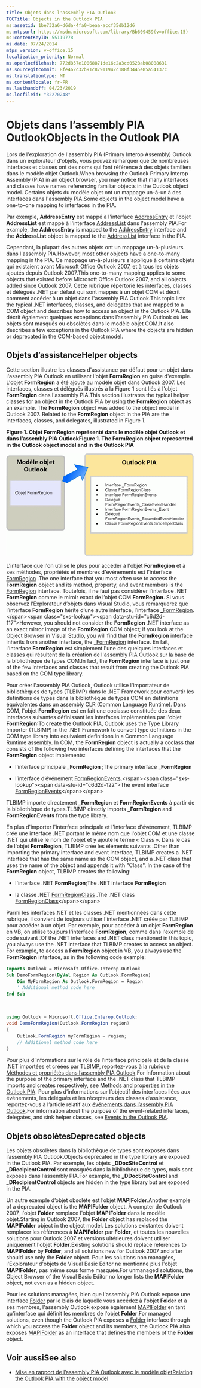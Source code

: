 ```yaml
---
title: Objets dans l'assembly PIA Outlook
TOCTitle: Objects in the Outlook PIA
ms:assetid: 1be732a6-d6da-4fa0-beaa-accf35db12d6
ms:mtpsurl: https://msdn.microsoft.com/library/Bb609459(v=office.15)
ms:contentKeyID: 55119778
ms.date: 07/24/2014
mtps_version: v=office.15
localization_priority: Normal
ms.openlocfilehash: 772d857e10068871de16c2a3cd0528ab08088631
ms.sourcegitcommit: 8fe462c32b91c87911942c188f3445e85a54137c
ms.translationtype: MT
ms.contentlocale: fr-FR
ms.lasthandoff: 04/23/2019
ms.locfileid: "32270248"
---
```

# <a name="objects-in-the-outlook-pia"></a><span data-ttu-id="c6d2d-102">Objets dans l’assembly PIA Outlook</span><span class="sxs-lookup"><span data-stu-id="c6d2d-102">Objects in the Outlook PIA</span></span>

<span data-ttu-id="c6d2d-103">Lors de l'exploration de l'assembly PIA (Primary Interop Assembly) Outlook dans un explorateur d'objets, vous pouvez remarquer que de nombreuses interfaces et classes ont des noms qui font référence à des objets familiers dans le modèle objet Outlook.</span><span class="sxs-lookup"><span data-stu-id="c6d2d-103">When browsing the Outlook Primary Interop Assembly (PIA) in an object browser, you may notice that many interfaces and classes have names referencing familiar objects in the Outlook object model.</span></span> <span data-ttu-id="c6d2d-104">Certains objets du modèle objet ont un mappage un-à-un à des interfaces dans l'assembly PIA.</span><span class="sxs-lookup"><span data-stu-id="c6d2d-104">Some objects in the object model have a one-to-one mapping to interfaces in the PIA.</span></span> 

<span data-ttu-id="c6d2d-105">Par exemple, **AddressEntry** est mappé à l'interface [AddressEntry](https://msdn.microsoft.com/library/bb609728\(v=office.15\)) et l'objet **AddressList** est mappé à l'interface [AddressList](https://msdn.microsoft.com/library/bb623538\(v=office.15\)) dans l'assembly PIA.</span><span class="sxs-lookup"><span data-stu-id="c6d2d-105">For example, the **AddressEntry** is mapped to the [AddressEntry](https://msdn.microsoft.com/library/bb609728\(v=office.15\)) interface and the **AddressList** object is mapped to the [AddressList](https://msdn.microsoft.com/library/bb623538\(v=office.15\)) interface in the PIA.</span></span> 

<span data-ttu-id="c6d2d-106">Cependant, la plupart des autres objets ont un mappage un-à-plusieurs dans l'assembly PIA.</span><span class="sxs-lookup"><span data-stu-id="c6d2d-106">However, most other objects have a one-to-many mapping in the PIA.</span></span> <span data-ttu-id="c6d2d-107">Ce mappage un-à-plusieurs s'applique à certains objets qui existaient avant Microsoft Office Outlook 2007, et à tous les objets ajoutés depuis Outlook 2007.</span><span class="sxs-lookup"><span data-stu-id="c6d2d-107">This one-to-many mapping applies to some objects that existed before Microsoft Office Outlook 2007, and all objects added since Outlook 2007.</span></span> <span data-ttu-id="c6d2d-108">Cette rubrique répertorie les interfaces, classes et délégués .NET par défaut qui sont mappés à un objet COM et décrit comment accéder à un objet dans l'assembly PIA Outlook.</span><span class="sxs-lookup"><span data-stu-id="c6d2d-108">This topic lists the typical .NET interfaces, classes, and delegates that are mapped to a COM object and describes how to access an object in the Outlook PIA.</span></span> <span data-ttu-id="c6d2d-109">Elle décrit également quelques exceptions dans l’assembly PIA Outlook où les objets sont masqués ou obsolètes dans le modèle objet COM.</span><span class="sxs-lookup"><span data-stu-id="c6d2d-109">It also describes a few exceptions in the Outlook PIA where the objects are hidden or deprecated in the COM-based object model.</span></span>

## <a name="helper-objects"></a><span data-ttu-id="c6d2d-110">Objets d’assistance</span><span class="sxs-lookup"><span data-stu-id="c6d2d-110">Helper objects</span></span>

<span data-ttu-id="c6d2d-p103">Cette section illustre les classes d'assistance par défaut pour un objet dans l'assembly PIA Outlook en utilisant l'objet **FormRegion** en guise d'exemple. L'objet **FormRegion** a été ajouté au modèle objet dans Outlook 2007. Les interfaces, classes et délégués illustrés à la Figure 1 sont liés à l'objet **FormRegion** dans l'assembly PIA.</span><span class="sxs-lookup"><span data-stu-id="c6d2d-p103">This section illustrates the typical helper classes for an object in the Outlook PIA by using the **FormRegion** object as an example. The **FormRegion** object was added to the object model in Outlook 2007. Related to the **FormRegion** object in the PIA are the interfaces, classes, and delegates, illustrated in Figure 1.</span></span>

<span data-ttu-id="c6d2d-114">**Figure 1. Objet FormRegion représenté dans le modèle objet Outlook et dans l’assembly PIA Outlook**</span><span class="sxs-lookup"><span data-stu-id="c6d2d-114">**Figure 1. The FormRegion object represented in the Outlook object model and in the Outlook PIA**</span></span>

![Objet FormRegion représenté dans le modèle objet Outlook et dans l’assembly PIA Outlook](media/pia-outlook-object-model.gif)

<span data-ttu-id="c6d2d-116">L'interface que l'on utilise le plus pour accéder à l'objet **FormRegion** et à ses méthodes, propriétés et membres d'événements est l'interface [FormRegion](https://msdn.microsoft.com/library/bb652633\(v=office.15\)) .</span><span class="sxs-lookup"><span data-stu-id="c6d2d-116">The one interface that you most often use to access the **FormRegion** object and its method, property, and event members is the [FormRegion](https://msdn.microsoft.com/library/bb652633\(v=office.15\)) interface.</span></span> <span data-ttu-id="c6d2d-117">Toutefois, il ne faut pas considérer l’interface .NET **FormRegion** comme le miroir exact de l’objet COM **FormRegion**. Si vous observez l’Explorateur d’objets dans Visual Studio, vous remarquerez que l’interface **FormRegion** hérite d’une autre interface, l’interface [\_FormRegion](https://msdn.microsoft.com/library/bb645761\(v=office.15\)).</span><span class="sxs-lookup"><span data-stu-id="c6d2d-117">However, you should not consider the **FormRegion** .NET interface as an exact mirror image of the **FormRegion** COM object; if you look at the Object Browser in Visual Studio, you will find that the **FormRegion** interface inherits from another interface, the [\_FormRegion](https://msdn.microsoft.com/library/bb645761\(v=office.15\)) interface.</span></span> <span data-ttu-id="c6d2d-118">En fait, l'interface **FormRegion** est simplement l'une des quelques interfaces et classes qui résultent de la création de l'assembly PIA Outlook sur la base de la bibliothèque de types COM.</span><span class="sxs-lookup"><span data-stu-id="c6d2d-118">In fact, the **FormRegion** interface is just one of the few interfaces and classes that result from creating the Outlook PIA based on the COM type library.</span></span>

<span data-ttu-id="c6d2d-p105">Pour créer l'assembly PIA Outlook, Outlook utilise l'importateur de bibliothèques de types (TLBIMP) dans le .NET Framework pour convertir les définitions de types dans la bibliothèque de types COM en définitions équivalentes dans un assembly CLR (Common Language Runtime). Dans COM, l'objet **FormRegion** est en fait une coclasse constituée des deux interfaces suivantes définissant les interfaces implémentées par l'objet **FormRegion**:</span><span class="sxs-lookup"><span data-stu-id="c6d2d-p105">To create the Outlook PIA, Outlook uses the Type Library Importer (TLBIMP) in the .NET Framework to convert type definitions in the COM type library into equivalent definitions in a Common Language Runtime assembly. In COM, the **FormRegion** object is actually a coclass that consists of the following two interfaces defining the interfaces that the **FormRegion** object implements:</span></span>

- <span data-ttu-id="c6d2d-121">l’interface principale **\_FormRegion** ;</span><span class="sxs-lookup"><span data-stu-id="c6d2d-121">The primary interface **\_FormRegion**</span></span>

- <span data-ttu-id="c6d2d-122">l’interface d’événement [FormRegionEvents](https://msdn.microsoft.com/library/bb611940\(v=office.15\)).</span><span class="sxs-lookup"><span data-stu-id="c6d2d-122">The event interface [FormRegionEvents](https://msdn.microsoft.com/library/bb611940\(v=office.15\))</span></span>

<span data-ttu-id="c6d2d-123">TLBIMP importe directement **\_FormRegion** et **FormRegionEvents** à partir de la bibliothèque de types.</span><span class="sxs-lookup"><span data-stu-id="c6d2d-123">TLBIMP directly imports **\_FormRegion** and **FormRegionEvents** from the type library.</span></span>

<span data-ttu-id="c6d2d-p106">En plus d'importer l'interface principale et l'interface d'événement, TLBIMP crée une interface .NET portant le même nom que l'objet COM et une classe .NET qui utilise le nom de l'objet et y ajoute le terme « Class ». Dans le cas de l'objet **FormRegion**, TLBIMP crée les éléments suivants :</span><span class="sxs-lookup"><span data-stu-id="c6d2d-p106">Other than importing the primary interface and event interface, TLBIMP creates a .NET interface that has the same name as the COM object, and a .NET class that uses the name of the object and appends it with "Class". In the case of the **FormRegion** object, TLBIMP creates the following:</span></span>

- <span data-ttu-id="c6d2d-126">l'interface .NET **FormRegion**;</span><span class="sxs-lookup"><span data-stu-id="c6d2d-126">The .NET interface **FormRegion**</span></span>

- <span data-ttu-id="c6d2d-127">la classe .NET [FormRegionClass](https://msdn.microsoft.com/library/bb624204\(v=office.15\)) .</span><span class="sxs-lookup"><span data-stu-id="c6d2d-127">The .NET class [FormRegionClass](https://msdn.microsoft.com/library/bb624204\(v=office.15\))</span></span>

<span data-ttu-id="c6d2d-p107">Parmi les interfaces.NET et les classes .NET mentionnées dans cette rubrique, il convient de toujours utiliser l'interface .NET créée par TLBIMP pour accéder à un objet. Par exemple, pour accéder à un objet **FormRegion** en VB, on utilise toujours l'interface **FormRegion**, comme dans l'exemple de code suivant :</span><span class="sxs-lookup"><span data-stu-id="c6d2d-p107">Of the .NET interfaces and .NET class mentioned in this topic, you always use the .NET interface that TLBIMP creates to access an object. For example, to access a **FormRegion** object in VB, you always use the **FormRegion** interface, as in the following code example:</span></span>

```vb
Imports Outlook = Microsoft.Office.Interop.Outlook
Sub DemoFormRegion(ByVal Region As Outlook.FormRegion)
    Dim MyFormRegion As Outlook.FormRegion = Region
    ' Additional method code here
End Sub
```

<br/>

```csharp
using Outlook = Microsoft.Office.Interop.Outlook; 
void DemoFormRegion(Outlook.FormRegion region) 
{
    Outlook.FormRegion myFormRegion = region; 
    // Additional method code here
}
```

<span data-ttu-id="c6d2d-130">Pour plus d’informations sur le rôle de l’interface principale et de la classe .NET importées et créées par TLBIMP, reportez-vous à la rubrique [Méthodes et propriétés dans l’assembly PIA Outlook](methods-and-properties-in-the-outlook-pia.md).</span><span class="sxs-lookup"><span data-stu-id="c6d2d-130">For information about the purpose of the primary interface and the .NET class that TLBIMP imports and creates respectively, see [Methods and properties in the Outlook PIA](methods-and-properties-in-the-outlook-pia.md).</span></span> <span data-ttu-id="c6d2d-131">Pour plus d’informations sur l’objectif des interfaces liées aux événements, les délégués et les récepteurs des classes d’assistance, reportez-vous à l’article relatif aux [événements dans l’assembly PIA Outlook](events-in-the-outlook-pia.md).</span><span class="sxs-lookup"><span data-stu-id="c6d2d-131">For information about the purpose of the event-related interfaces, delegates, and sink helper classes, see [Events in the Outlook PIA](events-in-the-outlook-pia.md).</span></span>

## <a name="deprecated-objects"></a><span data-ttu-id="c6d2d-132">Objets obsolètes</span><span class="sxs-lookup"><span data-stu-id="c6d2d-132">Deprecated objects</span></span>

<span data-ttu-id="c6d2d-133">Les objets obsolètes dans la bibliothèque de types sont exposés dans l’assembly PIA Outlook.</span><span class="sxs-lookup"><span data-stu-id="c6d2d-133">Objects deprecated in the type library are exposed in the Outlook PIA.</span></span> <span data-ttu-id="c6d2d-134">Par exemple, les objets **\_DDocSiteControl** et **\_DRecipientControl** sont masqués dans la bibliothèque de types, mais sont exposés dans l’assembly PIA.</span><span class="sxs-lookup"><span data-stu-id="c6d2d-134">For example, the **\_DDocSiteControl** and **\_DRecipientControl** objects are hidden in the type library but are exposed in the PIA.</span></span>

<span data-ttu-id="c6d2d-135">Un autre exemple d’objet obsolète est l’objet **MAPIFolder**.</span><span class="sxs-lookup"><span data-stu-id="c6d2d-135">Another example of a deprecated object is the **MAPIFolder** object.</span></span> <span data-ttu-id="c6d2d-136">À compter de Outlook 2007, l'objet **Folder** remplace l'objet **MAPIFolder** dans le modèle objet.</span><span class="sxs-lookup"><span data-stu-id="c6d2d-136">Starting in Outlook 2007, the **Folder** object has replaced the **MAPIFolder** object in the object model.</span></span> <span data-ttu-id="c6d2d-137">Les solutions existantes doivent remplacer les références à **MAPIFolder** par **Folder**, et toutes les nouvelles solutions pour Outlook 2007 et versions ultérieures doivent utiliser uniquement l'objet **Folder**.</span><span class="sxs-lookup"><span data-stu-id="c6d2d-137">Existing solutions should replace references to **MAPIFolder** by **Folder**, and all solutions new for Outlook 2007 and after should use only the **Folder** object.</span></span> <span data-ttu-id="c6d2d-138">Pour les solutions non managées, l'Explorateur d'objets de Visual Basic Editor ne mentionne plus l'objet **MAPIFolder**, pas même sous forme masquée.</span><span class="sxs-lookup"><span data-stu-id="c6d2d-138">For unmanaged solutions, the Object Browser of the Visual Basic Editor no longer lists the **MAPIFolder** object, not even as a hidden object.</span></span> 

<span data-ttu-id="c6d2d-139">Pour les solutions managées, bien que l'assembly PIA Outlook expose une interface [Folder](https://msdn.microsoft.com/library/bb645774\(v=office.15\)) par le biais de laquelle vous accédez à l'objet **Folder** et à ses membres, l'assembly Outlook expose également [MAPIFolder](https://msdn.microsoft.com/library/bb624369\(v=office.15\)) en tant qu'interface qui définit les membres de l'objet **Folder**.</span><span class="sxs-lookup"><span data-stu-id="c6d2d-139">For managed solutions, even though the Outlook PIA exposes a [Folder](https://msdn.microsoft.com/library/bb645774\(v=office.15\)) interface through which you access the **Folder** object and its members, the Outlook PIA also exposes [MAPIFolder](https://msdn.microsoft.com/library/bb624369\(v=office.15\)) as an interface that defines the members of the **Folder** object.</span></span>

## <a name="see-also"></a><span data-ttu-id="c6d2d-140">Voir aussi</span><span class="sxs-lookup"><span data-stu-id="c6d2d-140">See also</span></span>

- [<span data-ttu-id="c6d2d-141">Mise en rapport de l’assembly PIA Outlook avec le modèle objet</span><span class="sxs-lookup"><span data-stu-id="c6d2d-141">Relating the Outlook PIA with the object model</span></span>](relating-the-outlook-pia-with-the-object-model.md)


